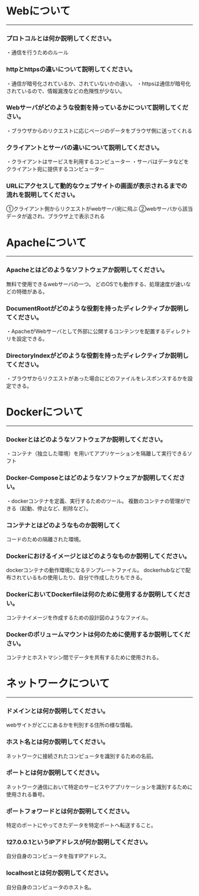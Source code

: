 # Webについて
---
### プロトコルとは何か説明してください。
・通信を行うためのルール


### httpとhttpsの違いについて説明してください。
・通信が暗号化されているか、されていないかの違い。
・httpsは通信が暗号化されているので、情報漏洩などの危険性が少ない。


### Webサーバがどのような役割を持っているかについて説明してください。
・ブラウザからのリクエストに応じページのデータをブラウザ側に送ってくれる


### クライアントとサーバの違いについて説明してください。
・クライアントはサービスを利用するコンピューター
・サーバはデータなどをクライアント宛に提供するコンピューター


### URLにアクセスして動的なウェブサイトの画面が表示されるまでの流れを説明してください。
①クライアント側からリクエストがwebサーバ宛に飛ぶ
②webサーバから該当データが返され、ブラウザ上で表示される



# Apacheについて
---
### Apacheとはどのようなソフトウェアか説明してください。
無料で使用できるwebサーバの一つ。
どのOSでも動作する、処理速度が速いなどの特徴がある。



### DocumentRootがどのような役割を持ったディレクティブか説明してください。
・ApacheがWebサーバとして外部に公開するコンテンツを配置するディレクトリを設定できる。

### DirectoryIndexがどのような役割を持ったディレクティブか説明してください。
・ブラウザからリクエストがあった場合にどのファイルをレスポンスするかを設定できる。




# Dockerについて
---
### Dockerとはどのようなソフトウェアか説明してください。
・コンテナ（独立した環境）を用いてアプリケーションを隔離して実行できるソフト


### Docker-Composeとはどのようなソフトウェアか説明してください。
・dockerコンテナを定義、実行するためのツール。
複数のコンテナの管理ができる（起動、停止など、削除など）。

### コンテナとはどのようなものか説明してく
コードのための隔離された環境。


### Dockerにおけるイメージとはどのようなものか説明してください。
dockerコンテナの動作環境になるテンプレートファイル。
dockerhubなどで配布されているもの使用したり、自分で作成したりもできる。


### DockerにおいてDockerfileは何のために使用するか説明してください。
コンテナイメージを作成するための設計図のようなファイル。


### Dockerのボリュームマウントは何のために使用するか説明してください。
コンテナとホストマシン間でデータを共有するために使用される。



# ネットワークについて
---
### ドメインとは何か説明してください。
webサイトがどこにあるかを判別する住所の様な情報。


### ホスト名とは何か説明してください。
ネットワークに接続されたコンピュータを識別するための名前。


### ポートとは何か説明してください。
ネットワーク通信において特定のサービスやアプリケーションを識別するために使用される番号。


### ポートフォワードとは何か説明してください。
特定のポートにやってきたデータを特定ポートへ転送すること。


### 127.0.0.1というIPアドレスが何か説明してください。
自分自身のコンピュータを指すIPアドレス。


### localhostとは何か説明してください。
自分自身のコンピュータのホスト名。




